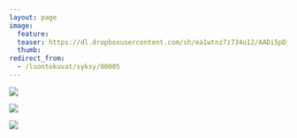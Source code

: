 ```yaml
---
layout: page
image:
  feature:
  teaser: https://dl.dropboxusercontent.com/sh/ea1wtnz7z734o12/AADi5pDjyMonLPpNmdJbBQkwa/luontokuvat/syksy/IMG_0572-245px.jpg
  thumb:
redirect_from:
  - /luontokuvat/syksy/00005
---
```


[![](https://dl.dropboxusercontent.com/sh/ea1wtnz7z734o12/AAAnH2nx9rAk6i3n9qLSGyOpa/luontokuvat/syksy/IMG_0572-800px.jpg)](https://dl.dropboxusercontent.com/sh/ea1wtnz7z734o12/AAASw1xYNKng0SartJiBSmCsa/luontokuvat/syksy/IMG_0572.jpg)

[![](https://dl.dropboxusercontent.com/sh/ea1wtnz7z734o12/AAAYsVma98D6Nlllo5OFEImUa/luontokuvat/syksy/IMG_0595-800px.jpg)](https://dl.dropboxusercontent.com/sh/ea1wtnz7z734o12/AABcCUsSNmbT2ZLjxXbDkwKha/luontokuvat/syksy/IMG_0595.jpg)

[![](https://dl.dropboxusercontent.com/sh/ea1wtnz7z734o12/AADLAVStZoTDKS4L-Wv4Sh7ra/luontokuvat/syksy/IMG_0600-800px.jpg)](https://dl.dropboxusercontent.com/sh/ea1wtnz7z734o12/AAAWaRuIeCiW0haHcAfHbsn7a/luontokuvat/syksy/IMG_0600.jpg)
